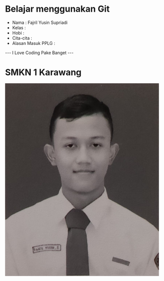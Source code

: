 # Belajar menggunakan Git

- Nama              : Fajril Yusin Supriadi
- Kelas             :
- Hobi              :
- Cita-cita         :
- Alasan Masuk PPLG :

--- I Love Coding Pake Banget ---

# SMKN 1 Karawang
![Neskar](img/fajril.jpeg)
